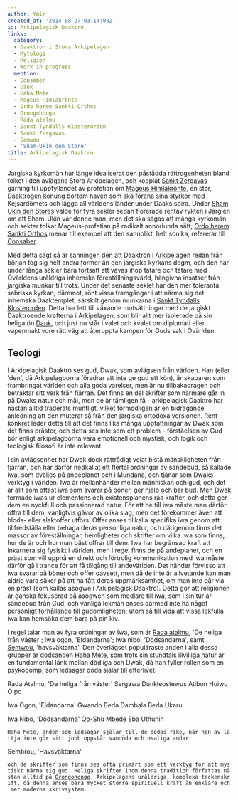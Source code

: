 ```yaml
---
author: Ymir
created_at: '2014-08-27T03:14:00Z'
id: Arkipelagisk Daaktro
links:
  category:
  - Daaktron i Stora Arkipelagen
  - Mytologi
  - Religion
  - Work in progress
  mention:
  - Consaber
  - Dauk
  - Haha Mete
  - Mageus Himlakrönte
  - Ordo herem Sankti Orthos
  - Orongohongo
  - Rada atalmu
  - Sankt Tyndalls Klosterorden
  - Sankt Zergavas
  - Semwou
  - 'Sham-Ukin den Store'
title: Arkipelagisk Daaktro
---
```


Jargiska kyrkomän har länge idealiserat den påstådda rättrogenheten bland folket i den avlägsna
Stora Arkipelagen, och kopplat [Sankt Zergavas] gärning till uppfyllandet av profetian om [Mageus
Himlakrönte], en stor, Daaktrogen konung bortom haven som ska förena sina styrkor med Kejsardömets
och lägga all världens länder under Daaks spira. Under [Sham Ukin den Stores] välde för fyra sekler
sedan florerade rentav rykten i Jargien om att Sham-Ukin var denne man, men det ska sägas att många
kyrkomän och sekter tolkat Mageus-profetian på radikalt annorlunda sätt; [Ordo herem Sankti Orthos]
menar till exempel att den sannolikt, helt sonika, refererar till [Consaber].

Med detta sagt så är sanningen den att Daaktron i Arkipelagen redan från början tog sig helt andra
former än den jargiska kyrkans dogm, och den har under långa sekler bara fortsatt att vävas ihop
tätare och tätare med Övärldens uråldriga inhemska föreställningsvärld, hängivna insatser från
jargiska munkar till trots. Under det senaste seklet har den mer toleranta sabriska kyrkan, däremot,
rönt vissa framgångar i att närma sig det inhemska Daaktemplet, särskilt genom munkarna i [Sankt
Tyndalls Klosterorden]. Detta har lett till växande motsättningar med de jargiskt Daaktroende
krafterna i Arkipelagen, som blir allt mer isolerade på sin heliga ön [Dauk], och just nu står i
valet och kvalet om diplomati eller vapenmakt vore rätt väg att återuppta kampen för Guds sak i
Övärlden.

Teologi
-------

I Arkipelagisk Daaktro ses gud, Dwak, som avlägsen från världen. Han (eller 'den', då Arkipelagborna
föredrar att inte ge gud ett kön), är skaparen som frambringat världen och alla goda varelser, men
är nu tillbakadragen och betraktar sitt verk från fjärran. Det finns en del skrifter som närmare går
in på Dwaks natur och mål, men de är tämligen få - arkipelagisk Daaktro har nästan alltid traderats
muntligt, vilket förmodligen är en bidragande anledning att den muterat så från den jargiska
ortodoxa versionen. Rent konkret leder detta till att det finns lika många uppfattningar av Dwak som
det finns präster, och detta ses inte som ett problem - förståelsen av Gud bör enligt arkipelagborna
vara emotionell och mystisk, och logik och teologisk filosofi är inte relevant.

I sin avlägsenhet har Dwak dock rättrådigt velat bistå mänskligheten från fjärran, och har därför
nedkallat ett flertal ordningar av sändebud, så kallade iwa, som dväljes på andeplanet och i
Mundana, och tjänar som Dwaks verktyg i världen. Iwa är mellanhänder mellan människan och gud, och
det är allt som oftast iwa som svarar på böner, ger hjälp och bär bud. Men Dwak formade iwas ur
elementens och existensplanens råa krafter, och detta ger dem en nyckfull och passionerad natur. För
att be till iwa måste man därför offra till dem; vanligtvis gåvor av olika slag, men det förekommer
även att blods- eller slaktoffer utförs. Offer anses tillkalla specifika iwa genom att
tillfredställa eller behaga deras personliga natur, och därigenom finns det massor av
föreställningar, hemligheter och skrifter om vilka iwa som finns, hur de är och hur man bäst offrar
till dem. Iwa har begränsad kraft att inkarnera sig fysiskt i världen, men i regel finns de på
andeplanet, och en präst som vill uppnå en direkt och förtrolig kommunikation med iwa måste därför
gå i trance för att få tillgång till andevärlden. Det händer förvisso att iwa svarar på böner och
offer oavsett, men då de inte är allvetande kan man aldrig vara säker på att ha fått deras
uppmärksamhet, om man inte går via en präst (som kallas asogwe i Arkipelagisk Daaktro). Detta gör
att religionen är ganska fokuserad på asogwen som medlare till iwa, som i sin tur är sändebud från
Gud, och vanliga lekmän anses därmed inte ha något personligt förhållande till gudomligheten; utom
så till vida att vissa lekfulla iwa kan hemsöka dem bara på pin kiv.

I regel talar man av fyra ordningar av Iwa, som är [Rada atalmu], 'De heliga från väster'; Iwa ogon,
'Eldandarna'; Iwa nibo, 'Dödsandarna', samt [Semwou], 'havsväktarna'. Den överlägset populäraste
anden i alla dessa grupper är dödsanden [Haha Mete], som trots sin stundtals illvilliga natur är en
fundamental länk mellan dödliga och Dwak, då han fyller rollen som en psykopomp, som ledsagar döda
själar till efterlivet.

Rada Atalmu, 'De heliga från väster' Sergawa Dunkleostewus Atibon Huiwu O'po

Iwa Ogon, 'Eldandarna' Gwando Beda Dambala Beda Ukaru

Iwa Nibo, 'Dödsandarna' Qo-Shu Mbede Eba Uthunin

`Haha Mete, anden som ledsagar själar till de dödas rike, när han av lättja inte gör sitt jobb uppstår vandöda och osaliga andar `

Sembrou, 'Havsväktarna'

`och de skrifter som finns ses ofta primärt som ett verktyg för att mystiskt närma sig gud. Heliga skrifter inom denna tradition författas nästan alltid på `[`Orongohongo`]`, Arkipelagens uråldriga, komplexa teckenskrift, då denna anses bära mycket större spirituell kraft än enklare och mer moderna skrivsystem. `

  [Sankt Zergavas]: Sankt_Zergavas
  [Mageus Himlakrönte]: Mageus_Himlakrönte
  [Sham Ukin den Stores]: Sham-Ukin_den_Store
  [Ordo herem Sankti Orthos]: Ordo_herem_Sankti_Orthos
  [Consaber]: Consaber
  [Sankt Tyndalls Klosterorden]: Sankt_Tyndalls_Klosterorden
  [Dauk]: Dauk
  [Rada atalmu]: Rada_atalmu
  [Semwou]: Semwou
  [Haha Mete]: Haha_Mete
  [`Orongohongo`]: Orongohongo